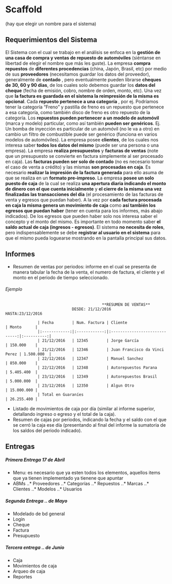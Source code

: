 # Scaffold 
(hay que elegir un nombre para el sistema)

## Requerimientos del Sistema
El Sistema con el cual se trabajo en el análisis se enfoca en la **gestión de una casa de compra y ventas de repuesto de automóviles** (siéntanse en libertad de elegir el nombre que más les guste).
La empresa **compra repuestos** de **diferentes procedencias** (china, Japón, Brasil, etc) por medio de sus **proveedores** (necesitamos guardar los datos del proveedor), generalmente de **contado** , pero eventualmente pueden librarse **cheques de 30, 60 y 90 días**, de los cuales solo debemos guardar los **datos del cheque** (fecha de emisión, cobro, nombre de orden, monto, etc). Una vez que **la factura es guardada en el sistema la reimpresión de la misma es opcional**.
Cada **repuesto pertenece a una categoría** , por ej.  Podríamos tener la categoría “Freno” y pastilla de freno es un repuesto que pertenece a esa categoría, como también disco de freno es otro repuesto de la categoría. Los **repuestos pueden pertenecer a un modelo de automóvil** (marca y modelo) particular, como así también **pueden ser genéricos**. Ej. Un bomba de inyección es particular de un automóvil (no le va a otro) en cambio un filtro de combustible puede ser genérico (funciona en varios modelos de automóviles).
La empresa posee **clientes**, de los cuales nos interesa saber **todos los datos del mismo** (puede ser una persona o una empresa).
La empresa **realiza presupuestos** y **facturas de ventas** (note que un presupuesto se convierte en factura simplemente al ser procesado en caja). Las **facturas pueden ser solo de contado** (no es necesario tomar el caso de venta a crédito) y las mismas **son procesadas en caja**. Es necesario **realizar la impresión de la factura generada** para ello asuma de que se realiza en un **formato pre-impreso**.
La empresa **posee un solo puesto de caja** de la cual se realiza **una apertura diaria indicando el monto de dinero con el que cuenta inicialmente** y **el cierre de la misma una vez finalizadas las transacciones del día** (el procesamiento de las facturas de venta y egresos que puedan haber). A la vez por **cada factura procesada en caja la misma genera un movimiento de caja** como **así también los egresos que puedan haber** (tener en cuenta para los informes, más abajo indicados).
De los egresos que pueden haber solo nos interesa saber el concepto y el monto del mismo. Es importante en todo momento saber **el saldo actual de caja (ingresos - egresos)**.
El sistema **no necesita de roles**, pero indispensablemente se debe **registrar al usuario en el sistema** para que el mismo pueda loguearse mostrando en la pantalla principal sus datos.

## Informes
- Resumen de ventas por periodos: informe en el cual se presenta de manera tabular la fecha de la venta,  el numero de factura, el cliente y el monto en el periodo de tiempo seleccionado.
###### Ejemplo

                                              **RESUMEN DE VENTAS**
                                 DESDE: 21/12/2016               HASTA:23/12/2016

                  | Fecha        | Num. Factura | Cliente                       | Monto      | 
                  |:------------:|:------------:|:-----------------------------:|:----------:|
                  | 21/12/2016   | 12345        | Jorge García                  | 150.000    |
                  | 21/12/2016   | 12346        | Juan Francisco da Vinci Perez | 1.500.000  |
                  | 22/12/2016   | 12347        | Manuel Sanchez                | 850.000    |
                  | 22/12/2016   | 12348        | Autorepuestos Parana          | 5.405.400  |
                  | 23/12/2016   | 12349        | Autorepuestos Brasil          | 5.000.000  |
                  | 23/12/2016   | 12350        | Algun Otro                    | 15.000.000 |
                  | Total en Guaraníes                                          | 26.255.400 |

- Listado de movimientos de caja por día (similar al informe superior, detallando ingreso o egreso y el total de la caja).
- Resumen de cajas por periodos, indicando la fecha y el saldo con el que se cerró la caja ese día (presentando al final del informe la sumatoria de los saldos del periodo indicado).

## Entregas

##### Primera Entrega **17 de Abril**
- Menu: es necesario que ya esten todos los elementos, aquellos items que ya tienen implementado ya tienene que apuntar
- ABMs
..* Proveedores
..* Categorías
..* Repuestos
..* Marcas
..* Clientes
..* Modelos
..* Usuarios

##### Segunda Entrega **.. de Mayo**
- Modelado de bd general
- Login
- Cheque
- Factura
- Presupuesto

##### Tercera entrega **.. de Junio**
- Caja
- Movimientos de caja
- Arqueo de caja
- Reportes

